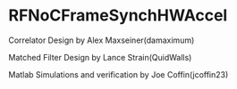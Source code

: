 # RFNoCFrameSynchHWAccel


Correlator Design by Alex Maxseiner(damaximum)

Matched Filter Design by Lance Strain(QuidWalls)

Matlab Simulations and verification by Joe Coffin(jcoffin23)
